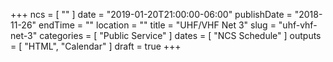 +++
ncs = [ "" ]
date = "2019-01-20T21:00:00-06:00"
publishDate = "2018-11-26"
endTime = ""
location = ""
title = "UHF/VHF Net 3"
slug = "uhf-vhf-net-3"
categories = [ "Public Service" ]
dates = [ "NCS Schedule" ]
outputs = [ "HTML", "Calendar" ]
draft = true
+++
